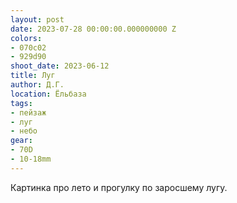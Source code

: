 ```yaml
---
layout: post
date: 2023-07-28 00:00:00.000000000 Z
colors:
- 070c02
- 929d90
shoot_date: 2023-06-12
title: Луг
author: Д.Г.
location: Ёльбаза
tags:
- пейзаж
- луг
- небо
gear:
- 70D
- 10-18mm
---
```

Картинка про лето и прогулку по заросшему лугу.

